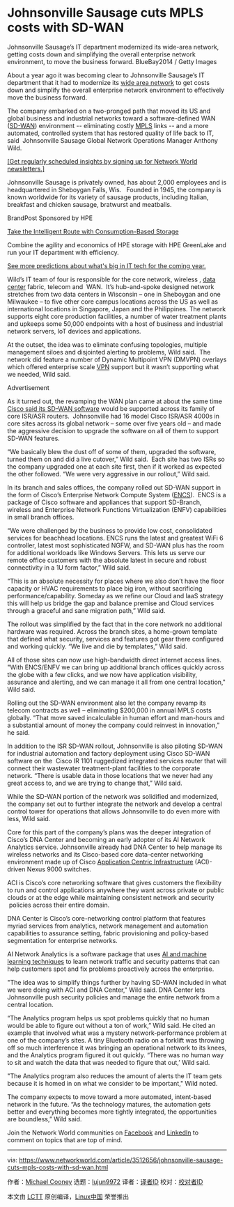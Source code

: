 [#]: collector: (lujun9972)
[#]: translator: ( )
[#]: reviewer: ( )
[#]: publisher: ( )
[#]: url: ( )
[#]: subject: (Johnsonville Sausage cuts MPLS costs with SD-WAN)
[#]: via: (https://www.networkworld.com/article/3512656/johnsonville-sausage-cuts-mpls-costs-with-sd-wan.html)
[#]: author: (Michael Cooney https://www.networkworld.com/author/Michael-Cooney/)

Johnsonville Sausage cuts MPLS costs with SD-WAN
======
Johnsonville Sausage’s IT department modernized its wide-area network, getting costs down and simplifying the overall enterprise network environment, to move the business forward.
BlueBay2014 / Getty Images

About a year ago it was becoming clear to Johnsonville Sausage’s IT department that it had to modernize its [wide area network][1] to get costs down and simplify the overall enterprise network environment to effectively move the business forward. 

The company embarked on a two-pronged path that moved its US and global business and industrial networks toward a software-defined WAN ([SD-WAN][2]) environment -- eliminating costly [MPLS][3] links -- and a more automated, controlled system that has restored quality of life back to IT, said  Johnsonville Sausage Global Network Operations Manager Anthony Wild.

[[Get regularly scheduled insights by signing up for Network World newsletters.]][4]

Johnsonville Sausage is privately owned, has about 2,000 employees and is headquartered in Sheboygan Falls, Wis.   Founded in 1945, the company is known worldwide for its variety of sausage products, including Italian, breakfast and chicken sausage, bratwurst and meatballs. 

[][5]

BrandPost Sponsored by HPE

[Take the Intelligent Route with Consumption-Based Storage][5]

Combine the agility and economics of HPE storage with HPE GreenLake and run your IT department with efficiency.

[See more predictions about what's big in IT tech for the coming year.][6]

Wild’s IT team of four is responsible for the core network, wireless , [data center][7] fabric, telecom and  WAN.  It’s hub-and-spoke designed network stretches from two data centers in Wisconsin – one in Sheboygan and one Milwaukee – to five other core campus locations across the US as well as international locations in Singapore, Japan and the Philippines. The network supports eight core production facilities, a number of water treatment plants and upkeeps some 50,000 endpoints with a host of business and industrial network servers, IoT devices and applications.

At the outset, the idea was to eliminate confusing topologies, multiple management siloes and disjointed alerting to problems, Wild said.  The network did feature a number of Dynamic Multipoint VPN (DMVPN) overlays which offered enterprise scale [VPN][8] support but it wasn’t supporting what we needed, Wild said.

Advertisement

As it turned out, the revamping the WAN plan came at about the same time [Cisco said its SD-WAN software][9] would be supported across its family of core ISR/ASR routers.  Johnsonville had 16 model Cisco ISR/ASR 4000s in core sites across its global network – some over five years old – and made the aggressive decision to upgrade the software on all of them to support SD-WAN features.  

“We basically blew the dust off of some of them, upgraded the software, turned them on and did a live cutover,” Wild said.  Each site has two ISRs so the company upgraded one at each site first, then if it worked as expected the other followed. “We were very aggressive in our rollout,” Wild said.

In its branch and sales offices, the company rolled out SD-WAN support in the form of Cisco’s Enterprise Network Compute System ([ENCS][10]).  ENCS is a package of Cisco software and appliances that support SD-Branch, wireless and Enterprise Network Functions Virtualization (ENFV) capabilities in small branch offices.   

“We were challenged by the business to provide low cost, consolidated services for beachhead locations. ENCS runs the latest and greatest WiFi 6 controller, latest most sophisticated NGFW, and SD-WAN plus has the room for additional workloads like Windows Servers. This lets us serve our remote office customers with the absolute latest in secure and robust connectivity in a 1U form factor,” Wild said. 

“This is an absolute necessity for places where we also don’t have the floor capacity or HVAC requirements to place big iron, without sacrificing performance/capability. Someday as we refine our Cloud and IaaS strategy this will help us bridge the gap and balance premise and Cloud services through a graceful and sane migration path,” Wild said.

The rollout was simplified by the fact that in the core network no additional hardware was required. Across the branch sites, a home-grown template that defined what security, services and features got gear there configured and working quickly. “We live and die by templates,” Wild said.

All of those sites can now use high-bandwidth direct internet access lines. "With ENCS/ENFV we can bring up additional branch offices quickly across the globe with a few clicks, and we now have application visibility, assurance and alerting, and we can manage it all from one central location," Wild said. 

Rolling out the SD-WAN environment also let the company revamp its telecom contracts as well – eliminating $200,000 in annual MPLS costs globally. “That move saved incalculable in human effort and man-hours and a substantial amount of money the company could reinvest in innovation,” he said.

In addition to the ISR SD-WAN rollout, Johnsonville is also piloting SD-WAN for industrial automation and factory deployment using Cisco SD-WAN software on the  Cisco IR 1101 ruggedized integrated services router that will connect their wastewater treatment-plant facilities to the corporate network. “There is usable data in those locations that we never had any great access to, and we are trying to change that,” Wild said.

While the SD-WAN portion of the network was solidified and modernized, the company set out to further integrate the network and develop a central control tower for operations that allows Johnsonville to do even more with less, Wild said. 

Core for this part of the company’s plans was the deeper integration of Cisco’s DNA Center and becoming an early adopter of its AI Network Analytics service. Johnsonville already had DNA Center to help manage its wireless networks and its Cisco-based core data-center networking environment made up of Cisco [Application Centric Infrastructure][11] (ACI)-driven Nexus 9000 switches. 

ACI is Cisco’s core networking software that gives customers the flexibility to run and control applications anywhere they want across private or public clouds or at the edge while maintaining consistent network and security  policies across their entire domain.

DNA Center is Cisco’s core-networking control platform that features myriad services from analytics, network management and automation capabilities to assurance setting, fabric provisioning and policy-based segmentation for enterprise networks. 

AI Network Analytics is a software package that uses [AI and machine learning techniques][12] to learn network traffic and security patterns that can help customers spot and fix problems proactively across the enterprise.  

"The idea was to simplify things further by having SD-WAN included in what we were doing with ACI and DNA Center," Wild said. DNA Center lets Johnsonville push security policies and manage the entire network from a central location.

“The Analytics program helps us spot problems quickly that no human would be able to figure out without a ton of work,” Wild said. He cited an example that involved what was a mystery network-performance problem at one of the company’s sites. A tiny Bluetooth radio on a forklift was throwing off so much interference it was bringing an operational network to its knees, and the Analytics program figured it out quickly. “There was no human way to sit and watch the data that was needed to figure that out,’ Wild said.

"The Analytics program also reduces the amount of alerts the IT team gets because it is homed in on what we consider to be important," Wild noted.

The company expects to move toward a more automated, intent-based network in the future. “As the technology matures, the automation gets better and everything becomes more tightly integrated, the opportunities are boundless,” Wild said.

Join the Network World communities on [Facebook][13] and [LinkedIn][14] to comment on topics that are top of mind.

--------------------------------------------------------------------------------

via: https://www.networkworld.com/article/3512656/johnsonville-sausage-cuts-mpls-costs-with-sd-wan.html

作者：[Michael Cooney][a]
选题：[lujun9972][b]
译者：[译者ID](https://github.com/译者ID)
校对：[校对者ID](https://github.com/校对者ID)

本文由 [LCTT](https://github.com/LCTT/TranslateProject) 原创编译，[Linux中国](https://linux.cn/) 荣誉推出

[a]: https://www.networkworld.com/author/Michael-Cooney/
[b]: https://github.com/lujun9972
[1]: https://www.networkworld.com/article/3248989/what-is-a-wan-wide-area-network-definition-and-examples.html
[2]: https://www.networkworld.com/article/3505883/cisco-5-hot-networking-trends-for-2020.html
[3]: https://www.networkworld.com/article/2297171/network-security-mpls-explained.html
[4]: https://www.networkworld.com/newsletters/signup.html
[5]: https://www.networkworld.com/article/3440100/take-the-intelligent-route-with-consumption-based-storage.html?utm_source=IDG&utm_medium=promotions&utm_campaign=HPE21620&utm_content=sidebar ( Take the Intelligent Route with Consumption-Based Storage)
[6]: https://www.networkworld.com/article/3488562/whats-big-in-it-tech-for-the-coming-year.html
[7]: https://www.networkworld.com/article/3223692/what-is-a-data-centerhow-its-changed-and-what-you-need-to-know.html
[8]: https://www.networkworld.com/article/3268744/understanding-virtual-private-networks-and-why-vpns-are-important-to-sd-wan.html
[9]: https://www.networkworld.com/article/3296007/cisco-upgrade-enables-sd-wan-in-1m-israsr-routers.html
[10]: https://www.cisco.com/c/en/us/products/collateral/routers/5400-enterprise-network-compute-system/datasheet-c78-738512.html
[11]: https://www.networkworld.com/article/3487831/what-s-hot-for-cisco-in-2020.html
[12]: https://www.networkworld.com/article/3400382/cisco-will-use-aiml-to-boost-intent-based-networking.html
[13]: https://www.facebook.com/NetworkWorld/
[14]: https://www.linkedin.com/company/network-world
